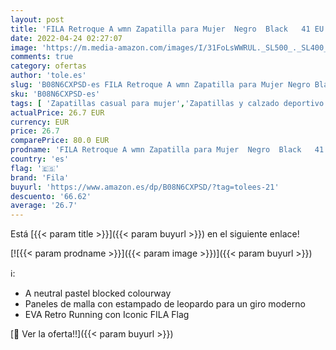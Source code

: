 ```yaml
---
layout: post
title: 'FILA Retroque A wmn Zapatilla para Mujer  Negro  Black   41 EU'
date: 2022-04-24 02:27:07
image: 'https://m.media-amazon.com/images/I/31FoLsWWRUL._SL500_._SL400_.jpg'
comments: true
category: ofertas
author: 'tole.es'
slug: 'B08N6CXPSD-es FILA Retroque A wmn Zapatilla para Mujer Negro Black 41 EU'
sku: 'B08N6CXPSD-es'
tags: [ 'Zapatillas casual para mujer','Zapatillas y calzado deportivo para mujer','Zapatos','Zapatos para mujer','Zapatos y complementos','fila','zapatilla','🇪🇸', ]
actualPrice: 26.7 EUR
currency: EUR
price: 26.7
comparePrice: 80.0 EUR
prodname: 'FILA Retroque A wmn Zapatilla para Mujer  Negro  Black   41 EU'
country: 'es'
flag: '🇪🇸'
brand: 'Fila'
buyurl: 'https://www.amazon.es/dp/B08N6CXPSD/?tag=tolees-21'
descuento: '66.62'
average: '26.7'
---
```


Está [{{< param title >}}]({{< param buyurl >}}) en el siguiente enlace!

[![{{< param prodname >}}]({{< param image >}})]({{< param buyurl >}})

ℹ️:

- A neutral pastel blocked colourway
- Paneles de malla con estampado de leopardo para un giro moderno
- EVA Retro Running con Iconic FILA Flag

[🛒 Ver la oferta!!]({{< param buyurl >}})
